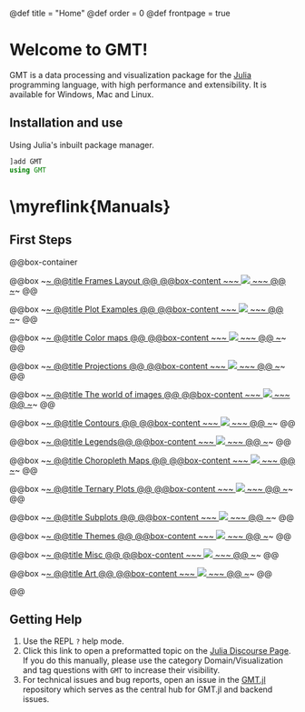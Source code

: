 @def title = "Home"
@def order = 0
@def frontpage = true

# Welcome to GMT!

GMT is a data processing and visualization package for the [Julia](https://julialang.org/) programming language,
with high performance and extensibility. It is available for Windows, Mac and Linux.


## Installation and use

Using Julia's inbuilt package manager.

```julia
]add GMT
using GMT
```

# \myreflink{Manuals}


## First Steps

@@box-container

  @@box
    ~~~<a class="boxlink" href="examples/frames/">~~~
    @@title Frames Layout @@
    @@box-content
      ~~~
      <img src="/examples/frames/GMT_Defaults_1a.png">
      ~~~
    @@
    ~~~</a>~~~
  @@

  @@box
    ~~~<a class="boxlink" href="examples/plotting_functions/">~~~
    @@title Plot Examples @@
    @@box-content
      ~~~
      <img src="/examples/plotting_functions/symbols.png">
      ~~~
    @@
    ~~~</a>~~~
  @@

  @@box
    ~~~<a class="boxlink" href="examples/CPTs/">~~~
    @@title Color maps @@
    @@box-content
      ~~~
      <img src="/examples/CPTs/GMT_CPTscale.png">
      ~~~
    @@
    ~~~</a>~~~
  @@

  @@box
    ~~~<a class="boxlink" href="examples/projections/">~~~
    @@title Projections @@
    @@box-content
      ~~~
      <img src="/examples/projections/GMT_sinus_int.png">
      ~~~
    @@
    ~~~</a>~~~
  @@

  @@box
    ~~~<a class="boxlink" href="examples/images/">~~~
    @@title The world of images @@
    @@box-content
      ~~~
      <img src="/examples/images/ex04.png">
      ~~~
    @@
    ~~~</a>~~~
  @@

  @@box
    ~~~<a class="boxlink" href="examples/contours/">~~~
    @@title Contours @@
    @@box-content
      ~~~
      <img src="/examples/contours/color-contour.png">
      ~~~
    @@
    ~~~</a>~~~
  @@

  @@box
    ~~~<a class="boxlink" href="examples/legends/">~~~
    @@title Legends@@
    @@box-content
      ~~~
      <img src="/examples/legends/legend_tille.png">
      ~~~
    @@
    ~~~</a>~~~
  @@

  @@box
    ~~~<a class="boxlink" href="examples/choropleths/choro_examples">~~~
    @@title Choropleth Maps @@
    @@box-content
      ~~~
      <img src="/assets/choro1_dcw.png">
      ~~~
    @@
    ~~~</a>~~~
  @@

  @@box
    ~~~<a class="boxlink" href="examples/ternary/">~~~
    @@title Ternary Plots @@
    @@box-content
      ~~~
      <img src="/examples/ternary/ternary3.png">
      ~~~
    @@
    ~~~</a>~~~
  @@

  @@box
    ~~~<a class="boxlink" href="examples/subplot/">~~~
    @@title Subplots @@
    @@box-content
      ~~~
      <img src="/examples/subplot/tictactoe.png">
      ~~~
    @@
    ~~~</a>~~~
  @@

  @@box
    ~~~<a class="boxlink" href="examples/themes/">~~~
    @@title Themes @@
    @@box-content
      ~~~
      <img src="/examples/themes/themes_tille.png">
      ~~~
    @@
    ~~~</a>~~~
  @@
   
  @@box
    ~~~<a class="boxlink" href="examples/misc/">~~~
    @@title Misc @@
    @@box-content
      ~~~
      <img src="/examples/misc/buffer3.png">
      ~~~
    @@
    ~~~</a>~~~
  @@
   
  @@box
    ~~~<a class="boxlink" href="examples/art/">~~~
    @@title Art @@
    @@box-content
      ~~~
      <img src="/examples/art/flower.png">
      ~~~
    @@
    ~~~</a>~~~
  @@

@@


## Getting Help

1. Use the REPL `?` help mode.
1. Click this link to open a preformatted topic on the [Julia Discourse Page](https://discourse.julialang.org/new-topic?title=GMT%20-%20Your%20question%20here&category=domain/viz&tags=GMT&body=You%20can%20write%20your%20question%20in%20this%20space.%0A%0ABefore%20asking%2C%20please%20take%20a%20minute%20to%20make%20sure%20that%20you%20have%20installed%20the%20latest%20available%20versions%20and%20have%20looked%20at%20%5Bthe%20most%20recent%20documentation%5D(http%3A%2Fwww.generic-mapping-tools.org/GMT.jl%2Fstable%2F)%20%3Ainnocent%3A). If you do this manually, please use the category Domain/Visualization and tag questions with `GMT` to increase their visibility.
1. For technical issues and bug reports, open an issue in the [GMT.jl](https://www.generic-mapping-tools.org/GMT.jl) repository which serves as the central hub for GMT.jl and backend issues.

